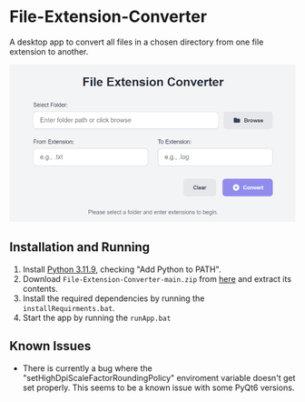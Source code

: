 # File-Extension-Converter
A desktop app to convert all files in a chosen directory from one file extension to another.

![](documentation/screenshot.png)
## Installation and Running
1. Install [Python 3.11.9](https://www.python.org/downloads/release/python-3119/), checking "Add Python to PATH".
2. Download `File-Extension-Converter-main.zip` from [here](https://github.com/Revelmonger/File-Extension-Converter/archive/refs/heads/main.zip) and extract its contents.
3. Install the required dependencies by running the `installRequirments.bat`.
4. Start the app by running the `runApp.bat`

## Known Issues
- There is currently a bug where the "setHighDpiScaleFactorRoundingPolicy" enviroment variable doesn't get set properly. This seems to be a known issue with some PyQt6 versions.

